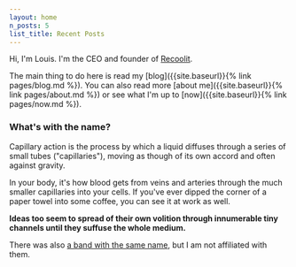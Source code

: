 ```yaml
---
layout: home
n_posts: 5
list_title: Recent Posts
---
```


Hi, I'm Louis. I'm the CEO and founder of [Recoolit](https://www.recoolit.com/).

The main thing to do here is read my [blog]({{site.baseurl}}{% link pages/blog.md %}). 
You can also read more [about me]({{site.baseurl}}{% link pages/about.md %}) or see what I'm up to [now]({{site.baseurl}}{% link pages/now.md %}).

<div class="accordion">
<h3>What's with the name?  </h3>
<div>
Capillary action is the process by which a liquid diffuses through a series of small tubes ("capillaries"), moving as though of its own accord and often against gravity.

In your body, it's how blood gets from veins and arteries through the much smaller capillaries into your cells. If you've ever dipped the corner of a paper towel into some coffee, you can see it at work as well.

**Ideas too seem to spread of their own volition through innumerable tiny channels until they suffuse the whole medium.**

There was also [a band with the same name](https://en.wikipedia.org/wiki/Capillary_Action_(band)), but I am not affiliated with them.
</div>
</div>
<br>

